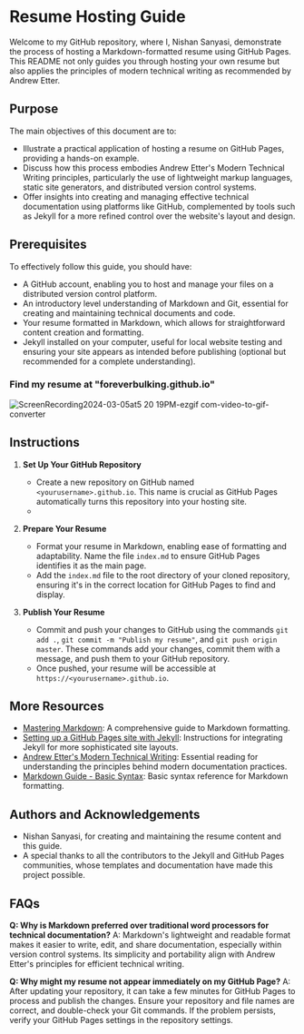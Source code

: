# Resume Hosting Guide

Welcome to my GitHub repository, where I, Nishan Sanyasi, demonstrate the process of hosting a Markdown-formatted resume using GitHub Pages. This README not only guides you through hosting your own resume but also applies the principles of modern technical writing as recommended by Andrew Etter.

## Purpose

The main objectives of this document are to:
- Illustrate a practical application of hosting a resume on GitHub Pages, providing a hands-on example.
- Discuss how this process embodies Andrew Etter's Modern Technical Writing principles, particularly the use of lightweight markup languages, static site generators, and distributed version control systems.
- Offer insights into creating and managing effective technical documentation using platforms like GitHub, complemented by tools such as Jekyll for a more refined control over the website's layout and design.

## Prerequisites

To effectively follow this guide, you should have:
- A GitHub account, enabling you to host and manage your files on a distributed version control platform.
- An introductory level understanding of Markdown and Git, essential for creating and maintaining technical documents and code.
- Your resume formatted in Markdown, which allows for straightforward content creation and formatting.
- Jekyll installed on your computer, useful for local website testing and ensuring your site appears as intended before publishing (optional but recommended for a complete understanding).

### Find my resume at "foreverbulking.github.io"

![ScreenRecording2024-03-05at5 20 19PM-ezgif com-video-to-gif-converter](https://github.com/foreverbulking/foreverbulking.github.io/assets/63769634/0310b37a-d7f1-4dfa-8be5-9c455b2f509a)


## Instructions

1. **Set Up Your GitHub Repository**
   - Create a new repository on GitHub named `<yourusername>.github.io`. This name is crucial as GitHub Pages automatically turns this repository into your hosting site.
   - 
2. **Prepare Your Resume**
   - Format your resume in Markdown, enabling ease of formatting and adaptability. Name the file `index.md` to ensure GitHub Pages identifies it as the main page.
   - Add the `index.md` file to the root directory of your cloned repository, ensuring it's in the correct location for GitHub Pages to find and display.

3. **Publish Your Resume**
   - Commit and push your changes to GitHub using the commands `git add .`, `git commit -m "Publish my resume"`, and `git push origin master`. These commands add your changes, commit them with a message, and push them to your GitHub repository.
   - Once pushed, your resume will be accessible at `https://<yourusername>.github.io`.

## More Resources

- [Mastering Markdown](https://guides.github.com/features/mastering-markdown/): A comprehensive guide to Markdown formatting.
- [Setting up a GitHub Pages site with Jekyll](https://docs.github.com/en/pages/setting-up-a-github-pages-site-with-jekyll): Instructions for integrating Jekyll for more sophisticated site layouts.
- [Andrew Etter's Modern Technical Writing](https://www.amazon.com/Modern-Technical-Writing-Introduction-Documentation-ebook/dp/B01A2QL9SS): Essential reading for understanding the principles behind modern documentation practices.
- [Markdown Guide - Basic Syntax](https://www.markdownguide.org/basic-syntax/): Basic syntax reference for Markdown formatting.

## Authors and Acknowledgements

- Nishan Sanyasi, for creating and maintaining the resume content and this guide.
- A special thanks to all the contributors to the Jekyll and GitHub Pages communities, whose templates and documentation have made this project possible.

## FAQs

**Q: Why is Markdown preferred over traditional word processors for technical documentation?**
A: Markdown's lightweight and readable format makes it easier to write, edit, and share documentation, especially within version control systems. Its simplicity and portability align with Andrew Etter's principles for efficient technical writing.

**Q: Why might my resume not appear immediately on my GitHub Page?**
A: After updating your repository, it can take a few minutes for GitHub Pages to process and publish the changes. Ensure your repository and file names are correct, and double-check your Git commands. If the problem persists, verify your GitHub Pages settings in the repository settings.
